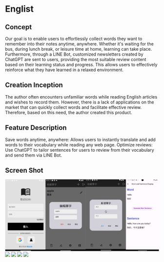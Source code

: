 # Englist
<h2>Concept</h2>
Our goal is to enable users to effortlessly collect words they want to remember into their notes anytime, anywhere. Whether it's waiting for the bus, during lunch break, or leisure time at home, learning can take place. Furthermore, through a LINE Bot, customized newsletters created by ChatGPT are sent to users, providing the most suitable review content based on their learning status and progress. This allows users to effectively reinforce what they have learned in a relaxed environment.
<h2>Creation Inception</h2>
The author often encounters unfamiliar words while reading English articles and wishes to record them. However, there is a lack of applications on the market that can quickly collect words and facilitate effective review. Therefore, based on this need, the author created this product.
<h2>Feature Description</h2>
Save words anytime, anywhere:
Allows users to instantly translate and add words to their vocabulary while reading any web page.
Optimize reviews:
Use ChatGPT to tailor sentences for users to review from their vocabulary and send them via LINE Bot.
<h2>Screen Shot</h2>
<img src="https://github.com/LeeMoofon0222/Picture-Repository/blob/main/Pictures/Englist.png?raw=true">
<img src="https://github.com/LeeMoofon0222/gt_test_app/blob/master/ReadMe_Picture/Pic1.png?raw=true">
<img src="https://github.com/LeeMoofon0222/gt_test_app/blob/master/ReadMe_Picture/Pic2.png?raw=true">
<img src="https://github.com/LeeMoofon0222/gt_test_app/blob/master/ReadMe_Picture/Pic3.png?raw=true">
<img src="https://github.com/LeeMoofon0222/gt_test_app/blob/master/ReadMe_Picture/Pic4.png?raw=true">
